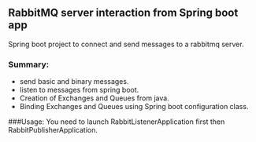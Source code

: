 ## RabbitMQ server interaction from Spring boot app

Spring boot project to connect and send messages to a rabbitmq server.

### Summary:
* send basic and binary messages.
* listen to messages from spring boot.
* Creation of Exchanges and Queues from java.
* Binding Exchanges and Queues using Spring boot configuration class.

###Usage:
You need to launch RabbitListenerApplication first then RabbitPublisherApplication.

